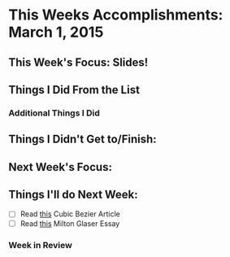 # This Weeks Accomplishments: March 1, 2015

## This Week's Focus: Slides!

## Things I Did From the List


### Additional Things I Did


## Things I Didn't Get to/Finish:


## Next Week's Focus:

## Things I'll do Next Week:

- [ ] Read [this](http://thesassway.com/advanced/cubic-bezier-representation-in-sass) Cubic Bezier Article
- [ ] Read [this](http://www.miltonglaser.com/files/Essays-10things-8400.pdf) Milton Glaser Essay

### Week in Review

